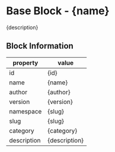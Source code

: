 # Base Block - {name}
{description}

## Block Information
| property | value |
|-|-|
| id | {id} |
| name | {name} |
| author | {author} |
| version | {version} |
| namespace | {slug} |
| slug | {slug} |
| category | {category} |
| description | {description} |